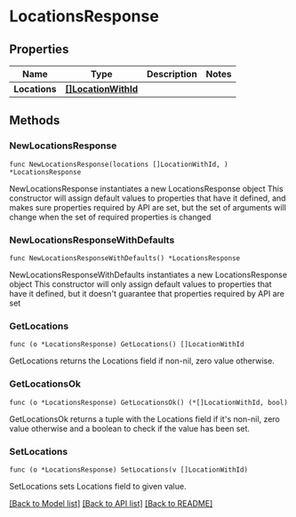 # LocationsResponse

## Properties

Name | Type | Description | Notes
------------ | ------------- | ------------- | -------------
**Locations** | [**[]LocationWithId**](LocationWithId.md) |  | 

## Methods

### NewLocationsResponse

`func NewLocationsResponse(locations []LocationWithId, ) *LocationsResponse`

NewLocationsResponse instantiates a new LocationsResponse object
This constructor will assign default values to properties that have it defined,
and makes sure properties required by API are set, but the set of arguments
will change when the set of required properties is changed

### NewLocationsResponseWithDefaults

`func NewLocationsResponseWithDefaults() *LocationsResponse`

NewLocationsResponseWithDefaults instantiates a new LocationsResponse object
This constructor will only assign default values to properties that have it defined,
but it doesn't guarantee that properties required by API are set

### GetLocations

`func (o *LocationsResponse) GetLocations() []LocationWithId`

GetLocations returns the Locations field if non-nil, zero value otherwise.

### GetLocationsOk

`func (o *LocationsResponse) GetLocationsOk() (*[]LocationWithId, bool)`

GetLocationsOk returns a tuple with the Locations field if it's non-nil, zero value otherwise
and a boolean to check if the value has been set.

### SetLocations

`func (o *LocationsResponse) SetLocations(v []LocationWithId)`

SetLocations sets Locations field to given value.



[[Back to Model list]](../README.md#documentation-for-models) [[Back to API list]](../README.md#documentation-for-api-endpoints) [[Back to README]](../README.md)


